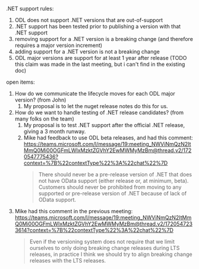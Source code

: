 .NET support rules:
1. ODL does not support .NET versions that are out-of-support
2. .NET support has been tested prior to publishing a version with that .NET support
3. removing support for a .NET version is a breaking change (and therefore requires a major version increment)
4. adding support for a .NET version is not a breaking change
5. ODL major versions are support for at least 1 year after release (TODO this claim was made in the last meeting, but i can't find in the existing doc)

open items:
1. How do we communicate the lifecycle moves for each ODL major version? (from John)
    1. My proposal is to let the nuget release notes do this for us.
2. How do we want to handle testing of .NET release candidates? (from many folks on the team)
    1. My proposal is to test .NET support after the official .NET release, giving a 3 month runway.
    2. Mike had feedback to use ODL beta releases, and had this comment: https://teams.microsoft.com/l/message/19:meeting_NWViNmQzN2ItMmQ0Mi00OGFmLWIxMzktZGVhY2EwMWMyMzBm@thread.v2/1720547775436?context=%7B%22contextType%22%3A%22chat%22%7D
        > There should never be a pre-release version of .NET that does not have OData support (either release or, at minimum, beta). Customers should never be prohibited from moving to any supported or pre-release version of .NET because of lack of OData support.
4. Mike had this comment in the previous meeting: https://teams.microsoft.com/l/message/19:meeting_NWViNmQzN2ItMmQ0Mi00OGFmLWIxMzktZGVhY2EwMWMyMzBm@thread.v2/1720547233614?context=%7B%22contextType%22%3A%22chat%22%7D
    > Even if the versioning system does not require that we limit ourselves to only doing breaking change releases during LTS releases, in practice I think we should try to align breaking change releases with the LTS releases.
